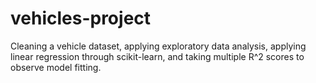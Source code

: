# vehicles-project
Cleaning a vehicle dataset, applying exploratory data analysis, applying linear regression through scikit-learn, and taking multiple R^2 scores to observe model fitting.
